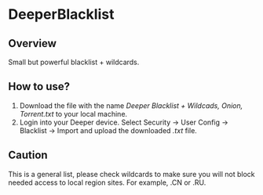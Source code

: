 # DeeperBlacklist

## Overview

Small but powerful blacklist + wildcards.

## How to use?

1. Download the file with the name *Deeper Blacklist + Wildcads, Onion, Torrent.txt* to your local machine. 
2. Login into your Deeper device. Select Security -> User Config -> Blacklist -> Import and upload the downloaded *.txt* file.


## Caution

This is a general list, please check wildcards to make sure you will not block needed access to local region sites. 
For example, .CN or .RU.
